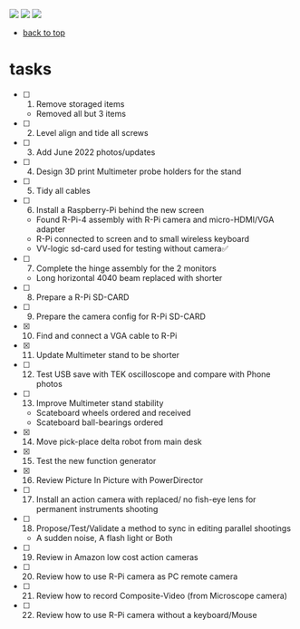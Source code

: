 [![](https://img.shields.io/badge/organization-nikosLab-blue.svg)](https://github.com/iotmodular) 
[![](https://img.shields.io/badge/remote-lab--4040-green.svg)](https://github.com/nikosLab/lab_4040) 
[![](https://img.shields.io/badge/local-F:\prj\nikosLab\lab__4040-orange.svg)]() 


* [back to top](README.md)

# tasks

- [ ] 1. Remove storaged items
    - Removed all but 3 items
- [ ] 2. Level align and tide all screws
- [ ] 3. Add June 2022 photos/updates
- [ ] 4. Design 3D print Multimeter probe holders for the stand
- [ ] 5. Tidy all cables
- [ ] 6. Install a Raspberry-Pi behind the new screen
    - Found R-Pi-4 assembly with R-Pi camera and micro-HDMI/VGA adapter
    - R-Pi connected to screen and to small wireless keyboard
    - VV-logic sd-card used for testing without camera:white_check_mark:
- [ ] 7. Complete the hinge assembly for the 2 monitors
    - Long horizontal 4040 beam replaced with shorter
- [ ] 8. Prepare a R-Pi SD-CARD
- [ ] 9. Prepare the camera config for R-Pi SD-CARD
- [x] 10. Find and connect a VGA cable to R-Pi
- [x] 11. Update Multimeter stand to be shorter
- [ ] 12. Test USB save with TEK oscilloscope and compare with Phone photos
- [ ] 13. Improve  Multimeter stand stability
    - Scateboard wheels ordered and received
    - Scateboard ball-bearings ordered
- [x] 14. Move pick-place delta robot from main desk
- [x] 15. Test the new function generator
- [x] 16. Review Picture In Picture with PowerDirector
- [ ] 17. Install an action camera with replaced/ no fish-eye lens for permanent instruments shooting
- [ ] 18. Propose/Test/Validate a method to sync in editing parallel shootings
    - A sudden noise,  A flash light or Both
- [ ] 19. Review in Amazon low cost action cameras    
- [ ] 20. Review how to use R-Pi camera as PC remote camera
- [ ] 21. Review how to record Composite-Video (from Microscope camera)
- [ ] 22. Review how to use R-Pi camera without a keyboard/Mouse

